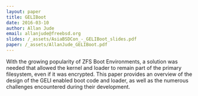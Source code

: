 ```yaml
---
layout: paper
title: GELIBoot
date: 2016-03-10
author: Allan Jude
email: allanjude@freebsd.org
slides: /_assets/AsiaBSDCon_-_GELIBoot_slides.pdf
paper: /_assets/AllanJude_GELIBoot.pdf
---
```

With the growing popularity of ZFS Boot Environments, a solution was needed that allowed the kernel and loader to remain part of the primary filesystem, even if it was encrypted.
This paper provides an overview of the design of the GELI enabled boot code and loader, as well as the numerous challenges encountered during their development.
